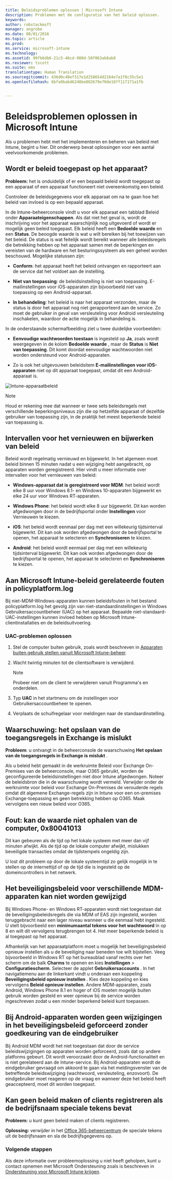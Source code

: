 ```yaml
---
title: Beleidsproblemen oplossen | Microsoft Intune
description: Problemen met de configuratie van het beleid oplossen.
keywords: 
author: robstackmsft
manager: angrobe
ms.date: 08/01/2016
ms.topic: article
ms.prod: 
ms.service: microsoft-intune
ms.technology: 
ms.assetid: 99fb6db6-21c5-46cd-980d-50f063ab8ab8
ms.reviewer: tscott
ms.suite: ems
translationtype: Human Translation
ms.sourcegitcommit: 436d0c40ef317e1d258654d2164e7a1f8c35c5e1
ms.openlocfilehash: 6bfa9bab46248be802679e70de18ff117171a1fb


---
```


# Beleidsproblemen oplossen in Microsoft Intune

Als u problemen hebt met het implementeren en beheren van beleid met Intune, begint u hier. Dit onderwerp bevat oplossingen voor een aantal veelvoorkomende problemen.

## Wordt er beleid toegepast op het apparaat?
**Probleem:** het is onduidelijk of er een bepaald beleid wordt toegepast op een apparaat of een apparaat functioneert niet overeenkomstig een beleid.

Controleer de beleidsgegevens voor elk apparaat om na te gaan hoe het beleid van invloed is op een bepaald apparaat.

In de Intune-beheerconsole vindt u voor elk apparaat een tabblad Beleid onder **Apparaateigenschappen**. Als dat niet het geval is, wordt de inschrijving voor het apparaat waarschijnlijk nog uitgevoerd of wordt er mogelijk geen beleid toegepast. Elk beleid heeft een **Bedoelde waarde** en een **Status**. De beoogde waarde is wat u wilt bereiken bij het toewijzen van het beleid. De status is wat feitelijk wordt bereikt wanneer alle beleidsregels die betrekking hebben op het apparaat samen met de beperkingen en vereisten van de hardware en het besturingssysteem als een geheel worden beschouwd. Mogelijke statussen zijn:

-   **Conform**: het apparaat heeft het beleid ontvangen en rapporteert aan de service dat het voldoet aan de instelling.

-   **Niet van toepassing**: de beleidsinstelling is niet van toepassing. E-mailinstellingen voor iOS-apparaten zijn bijvoorbeeld niet van toepassing op een Android-apparaat.

-   **In behandeling**: het beleid is naar het apparaat verzonden, maar de status is door het apparaat nog niet gerapporteerd aan de service. Zo moet de gebruiker in geval van versleuteling voor Android versleuteling inschakelen, waardoor de actie mogelijk in behandeling is.

In de onderstaande schermafbeelding ziet u twee duidelijke voorbeelden:

-   **Eenvoudige wachtwoorden toestaan** is ingesteld op **Ja**, zoals wordt weergegeven in de kolom **Bedoelde waarde** , maar de **Status** is **Niet van toepassing**. Dit komt doordat eenvoudige wachtwoorden niet worden ondersteund voor Android-apparaten.

-   Zo is ook het uitgevouwen beleidsitem **E-mailinstellingen voor iOS-apparaten** niet op dit apparaat toegepast, omdat dit een Android-apparaat is.

![Intune-apparaatbeleid](../media/Intune-Device-Policy-v.2.jpg)

> [!NOTE]
> Houd er rekening mee dat wanneer er twee sets beleidsregels met verschillende beperkingsniveaus zijn die op hetzelfde apparaat of dezelfde gebruiker van toepassing zijn, in de praktijk het meest beperkende beleid van toepassing is.

## Intervallen voor het vernieuwen en bijwerken van beleid
Beleid wordt regelmatig vernieuwd en bijgewerkt. In het algemeen moet beleid binnen 15 minuten nadat u een wijziging hebt aangebracht, op apparaten worden geregistreerd. Hier vindt u meer informatie over intervallen voor het vernieuwen van beleid:

-   **Windows-apparaat dat is geregistreerd voor MDM**: het beleid wordt elke 8 uur voor Windows 8.1- en Windows 10-apparaten bijgewerkt en elke 24 uur voor Windows RT-apparaten.

-   **Windows Phone**: het beleid wordt elke 8 uur bijgewerkt. Dit kan worden afgedwongen door in de bedrijfsportal onder **Instellingen** voor Vernieuwen te kiezen.

-   **iOS**: het beleid wordt eenmaal per dag met een willekeurig tijdsinterval bijgewerkt. Dit kan ook worden afgedwongen door de bedrijfsportal te openen, het apparaat te selecteren en **Synchroniseren** te kiezen.

-   **Android**: het beleid wordt eenmaal per dag met een willekeurig tijdsinterval bijgewerkt. Dit kan ook worden afgedwongen door de bedrijfsportal te openen, het apparaat te selecteren en **Synchroniseren** te kiezen.

## Aan Microsoft Intune-beleid gerelateerde fouten in policyplatform.log
Bij niet-MDM-Windows-apparaten kunnen beleidsfouten in het bestand policyplatform.log het gevolg zijn van niet-standaardinstellingen in Windows Gebruikersaccountbeheer (UAC) op het apparaat. Bepaalde niet-standaard-UAC-instellingen kunnen invloed hebben op Microsoft Intune-clientinstallaties en de beleidsuitvoering.

### UAC-problemen oplossen

1.  Stel de computer buiten gebruik, zoals wordt beschreven in [Apparaten buiten gebruik stellen vanuit Microsoft Intune-beheer](/intune/deploy-use/retire-devices-from-microsoft-intune-management).

2.  Wacht twintig minuten tot de clientsoftware is verwijderd.

    > [!NOTE]
    > Probeer niet om de client te verwijderen vanuit Programma's en onderdelen.

3.  Typ **UAC** in het startmenu om de instellingen voor Gebruikersaccountbeheer te openen.

4.  Verplaats de schuifregelaar voor meldingen naar de standaardinstelling.


## Waarschuwing: het opslaan van de toegangsregels in Exchange is mislukt
**Probleem**: u ontvangt in de beheerconsole de waarschuwing **Het opslaan van de toegangsregels in Exchange is mislukt**  .

Als u beleid hebt gemaakt in de werkruimte Beleid voor Exchange On-Premises van de beheerconsole, maar O365 gebruikt, worden de geconfigureerde beleidsinstellingen niet door Intune afgedwongen. Noteer de beleidsbron die in de waarschuwing wordt vermeld.  Verwijder onder de werkruimte voor beleid voor Exchange On-Premises de verouderde regels omdat dit algemene Exchange-regels zijn in Intune voor een on-premises Exchange-toepassing en geen betrekking hebben op O365. Maak vervolgens een nieuw beleid voor O365.

## Fout: kan de waarde niet ophalen van de computer, 0x80041013
Dit kan gebeuren als de tijd op het lokale systeem met meer dan vijf minuten afwijkt. Als de tijd op de lokale computer afwijkt, mislukken beveiligde transacties omdat de tijdstempels ongeldig zijn.

U lost dit probleem op door de lokale systeemtijd zo gelijk mogelijk in te stellen op de internettijd of op de tijd die is ingesteld op de domeincontrollers in het netwerk.

## Het beveiligingsbeleid voor verschillende MDM-apparaten kan niet worden gewijzigd
Bij Windows Phone- en Windows RT-apparaten wordt niet toegestaan dat de beveiligingsbeleidsregels die via MDM of EAS zijn ingesteld, worden teruggebracht naar een lager niveau wanneer u die eenmaal hebt ingesteld. U stelt bijvoorbeeld een **minimumaantal tekens voor het wachtwoord** in op 8 en wilt dit vervolgens terugbrengen tot 4. Het meer beperkende beleid is al toegepast op het apparaat.

Afhankelijk van het apparaatplatform moet u mogelijk het beveiligingsbeleid opnieuw instellen als u de beveiliging naar beneden toe wilt bijstellen.
Veeg bijvoorbeeld in Windows RT op het bureaublad vanaf rechts over het scherm om de balk **Charms** te openen en kies **Instellingen** &gt; **Configuratiescherm**.  Selecteer de applet **Gebruikersaccounts** .
In het navigatiemenu aan de linkerkant vindt u onderaan een koppeling **Beveiligingsbeleid opnieuw instellen** . Kies deze koppeling en kies vervolgens **Beleid opnieuw instellen**.
Andere MDM-apparaten, zoals Android, Windows Phone 8.1 en hoger of iOS moeten mogelijk buiten gebruik worden gesteld en weer opnieuw bij de service worden ingeschreven zodat u een minder beperkend beleid kunt toepassen.

## Bij Android-apparaten worden geen wijzigingen in het beveiligingsbeleid geforceerd zonder goedkeuring van de eindgebruiker
Bij Android MDM wordt het niet toegestaan dat door de service beleidswijzigingen op apparaten worden geforceerd, zoals dat op andere platforms gebeurt. Dit wordt veroorzaakt door de Android-functionaliteit en is niet gerelateerd aan de Intune-service. Bij Android-apparaten wordt de eindgebruiker gevraagd om akkoord te gaan via het meldingsvenster van de betreffende beleidswijziging (wachtwoord, versleuteling, enzovoort).  De eindgebruiker moet reageren op de vraag en wanneer deze het beleid heeft geaccepteerd, moet dit worden toegepast.

## Kan geen beleid maken of clients registreren als de bedrijfsnaam speciale tekens bevat
**Probleem:** u kunt geen beleid maken of clients registreren.

**Oplossing:** verwijder in het [Office 365-beheercentrum](https://portal.office.com/) de speciale tekens uit de bedrijfsnaam en sla de bedrijfsgegevens op.

### Volgende stappen
Als deze informatie over probleemoplossing u niet heeft geholpen, kunt u contact opnemen met Microsoft Ondersteuning zoals is beschreven in [Ondersteuning voor Microsoft Intune krijgen](how-to-get-support-for-microsoft-intune.md).



<!--HONumber=Aug16_HO2-->


